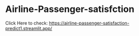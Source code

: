 # Airline-Passenger-satisfction

Click Here to check: https://airline-passenger-satisfaction-predict1.streamlit.app/
